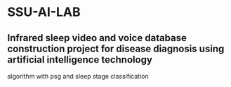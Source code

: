 # SSU-AI-LAB

##  Infrared sleep video and voice database construction project for disease diagnosis using artificial intelligence technology
algorithm with psg and sleep stage classification